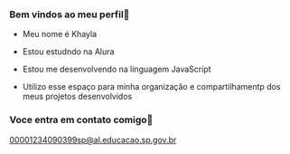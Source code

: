 ### Bem vindos ao meu perfil🖤

- Meu nome é Khayla

- Estou estudndo na Alura
- Estou me desenvolvendo na linguagem JavaScript
- Utilizo esse espaço para minha organização e compartilhamentp dos meus projetos desenvolvidos

### Voce entra em contato comigo📧

00001234090399sp@al.educacao.sp.gov.br

